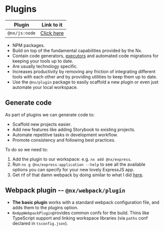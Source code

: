 # Plugins

| Plugin        | Link to it                             |
| ------------- | -------------------------------------- |
| `@nx/js:node` | [Click here](./nx-js-node-executor.md) |

- NPM packages.
- Build on top of the fundamental capabilities provided by the Nx.
- Contain code generators, [executors](./glossary.md#executorDefinitionInGlossary) and automated code migrations for keeping your tools up to date.
- Are usually technology specific.
- Increases productivity by removing any friction of integrating different tools with each other and by providing utilities to keep them up to date.
- Use the `@nx/plugin` package to easily scaffold a new plugin or even just automate your local workspace.

## Generate code

As part of plugins we can generate code to:

- Scaffold new projects easier.
- Add new features like adding Storybook to existing projects.
- Automate repetitive tasks in development workflow.
- Promote consistency and following best practices.

To do so we need to:

1. Add the plugin to our workspace: e.g. `nx add @nx/express`.
2. Run `nx g @nx/express:application --help` to see all the available options you can specify for your new lovely ExpressJS app.
3. Get rif of that damn webpack by doing similar to what I did [here](https://github.com/kasir-barati/you-say/commit/51094a6c3f5b3c94ea95b1104038f58ed00ef6f9).

## Webpack plugin -- `@nx/webpack/plugin`

- **The basic plugin** works with a standard webpack configuration file, and adds them to the plugins option.
- `NxAppWebpackPlugin`provides common confs for the build. Thins like TypeScript support and linking workspace libraries (via `paths` conf declared in `tsconfig.json`).
